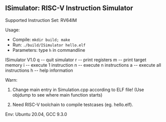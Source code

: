 ## ISimulator: RISC-V Instruction Simulator

Supported Instruction Set: RV64IM

Usage:
- Compile: `mkdir build; make`
- Run: `./build/ISimulator hello.elf`
- Parameters: type `h` in commandline

ISimulator V1.0
  q -- quit simulator
  r -- print registers
  m -- print target memory
  i -- execute 1 instruction
  n -- execute n instructions
  a -- execute all instructions
  h -- help information

Warn: 
1. Change main entry in Simulation.cpp according to ELF file! (Use objdump to see where main function starts)

2. Need RISC-V toolchain to compile testcases (eg. hello.elf).

Env:
Ubuntu 20.04, GCC 9.3.0